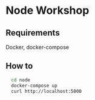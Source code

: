 # Node Workshop

## Requirements

Docker, docker-compose

## How to

```sh
  cd node
  docker-compose up
  curl http://localhost:5000
```
